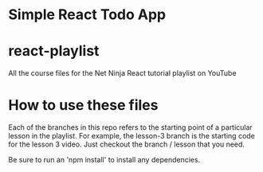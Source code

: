 # Simple React Todo App

# react-playlist
All the course files for the Net Ninja React tutorial playlist on YouTube

# How to use these files
Each of the branches in this repo refers to the starting point of a particular lesson in the playlist. For example, the lesson-3 branch is the starting code for the lesson 3 video. Just checkout the branch / lesson that you need.

Be sure to run an 'npm install' to install any dependencies.

